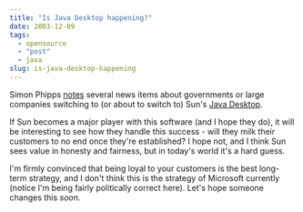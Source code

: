 ```yaml
---
title: "Is Java Desktop happening?"
date: 2003-12-09
tags: 
  - opensource
  - "post"
  - java
slug: is-java-desktop-happening
---
```


Simon Phipps [notes](http://www.webmink.net/2003_12_07_oldblog.htm#107090600088250120) several news items about governments or large companies switching to (or about to switch to) Sun's [Java Desktop](http://wwws.sun.com/software/javadesktopsystem/).

If Sun becomes a major player with this software (and I hope they do), it will be interesting to see how they handle this success - will they milk their customers to no end once they're established? I hope not, and I think Sun sees value in honesty and fairness, but in today's world it's a hard guess.

I'm firmly convinced that being loyal to your customers is the best long-term strategy, and I don't think this is the strategy of Microsoft currently (notice I'm being fairly politically correct here). Let's hope someone changes this _soon_.
